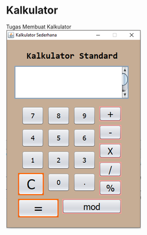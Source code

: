 # Kalkulator
Tugas Membuat Kalkulator
![KalkulatorStandard](https://github.com/Fareladzin/Kalkulator/blob/master/Kalkulator%20Standard.PNG)
